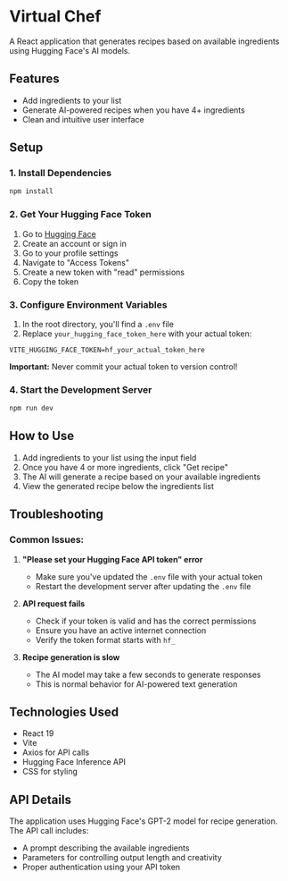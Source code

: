 # Virtual Chef

A React application that generates recipes based on available ingredients using Hugging Face's AI models.

## Features

- Add ingredients to your list
- Generate AI-powered recipes when you have 4+ ingredients
- Clean and intuitive user interface

## Setup

### 1. Install Dependencies

```bash
npm install
```

### 2. Get Your Hugging Face Token

1. Go to [Hugging Face](https://huggingface.co/)
2. Create an account or sign in
3. Go to your profile settings
4. Navigate to "Access Tokens"
5. Create a new token with "read" permissions
6. Copy the token

### 3. Configure Environment Variables

1. In the root directory, you'll find a `.env` file
2. Replace `your_hugging_face_token_here` with your actual token:

```env
VITE_HUGGING_FACE_TOKEN=hf_your_actual_token_here
```

**Important:** Never commit your actual token to version control!

### 4. Start the Development Server

```bash
npm run dev
```

## How to Use

1. Add ingredients to your list using the input field
2. Once you have 4 or more ingredients, click "Get recipe"
3. The AI will generate a recipe based on your available ingredients
4. View the generated recipe below the ingredients list

## Troubleshooting

### Common Issues:

1. **"Please set your Hugging Face API token" error**
   - Make sure you've updated the `.env` file with your actual token
   - Restart the development server after updating the `.env` file

2. **API request fails**
   - Check if your token is valid and has the correct permissions
   - Ensure you have an active internet connection
   - Verify the token format starts with `hf_`

3. **Recipe generation is slow**
   - The AI model may take a few seconds to generate responses
   - This is normal behavior for AI-powered text generation

## Technologies Used

- React 19
- Vite
- Axios for API calls
- Hugging Face Inference API
- CSS for styling

## API Details

The application uses Hugging Face's GPT-2 model for recipe generation. The API call includes:
- A prompt describing the available ingredients
- Parameters for controlling output length and creativity
- Proper authentication using your API token
